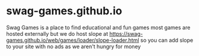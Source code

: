 # swag-games.github.io
Swag Games is a place to find educational and fun games most games are hosted externally but we do host slope at https://swag-games.github.io/web/games/loader/slope-loader.html so you can add slope to your site with no ads as we aren't hungry for money

